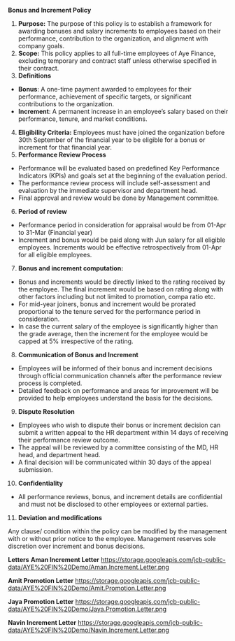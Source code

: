 ﻿**Bonus and Increment Policy** 

1. **Purpose:** The purpose of this policy is to establish a framework for awarding bonuses and salary increments to employees based on their performance, contribution to the organization, and alignment with company goals. 
1. **Scope:** This policy applies to all full-time employees of Aye Finance, excluding temporary and contract staff unless otherwise specified in their contract. 
1. **Definitions** 
- **Bonus**: A one-time payment awarded to employees for their performance, achievement of specific targets, or significant contributions to the organization. 
- **Increment**: A permanent increase in an employee’s salary based on their performance, tenure, and market conditions. 
4. **Eligibility Criteria:** Employees must have joined the organization before 30th September of the financial year to be eligible for a bonus or increment for that financial year. 
4. **Performance Review Process** 
- Performance will be evaluated based on predefined Key Performance Indicators (KPIs) and goals set at the beginning of the evaluation period. 
- The performance review process will include self-assessment and evaluation by the immediate supervisor and department head. 
- Final approval and review would be done by Management committee. 
6. **Period of review** 
- Performance period in consideration for appraisal would be from 01-Apr to 31-Mar (Financial year) 
- Increment and bonus would be paid along with Jun salary for all eligible employees. Increments would be effective retrospectively from 01-Apr for all eligible employees. 
7. **Bonus and increment computation:** 
- Bonus and increments would be directly linked to the rating received by the employee. The final increment would be based on rating along with other factors including but not limited to promotion, compa ratio etc. 
- For mid-year joiners, bonus and increment would be prorated proportional to the tenure served for the performance period in consideration. 
- In case the current salary of the employee is significantly higher than the grade average, then the increment for the employee would be capped at 5% irrespective of the rating. 
8. **Communication of Bonus and Increment** 
- Employees will be informed of their bonus and increment decisions through official communication channels after the performance review process is completed. 
- Detailed feedback on performance and areas for improvement will be provided to help employees understand the basis for the decisions. 
9. **Dispute Resolution** 
- Employees who wish to dispute their bonus or increment decision can submit a written appeal to the HR department within 14 days of receiving their performance review outcome. 
- The appeal will be reviewed by a committee consisting of the MD, HR head, and department head. 
- A final decision will be communicated within 30 days of the appeal submission. 
10. **Confidentiality** 
- All performance reviews, bonus, and increment details are confidential and must not be disclosed to other employees or external parties. 
11. **Deviation and modifications** 

Any clause/ condition within the policy can be modified by the management with or without prior notice to the employee. Management reserves sole discretion over increment and bonus decisions.

**Letters**
**Aman Increment Letter**
https://storage.googleapis.com/jcb-public-data/AYE%20FIN%20Demo/Aman.Increment.Letter.png

**Amit Promotion Letter**
https://storage.googleapis.com/jcb-public-data/AYE%20FIN%20Demo/Amit.Promotion.Letter.png

**Jaya Promotion Letter**
https://storage.googleapis.com/jcb-public-data/AYE%20FIN%20Demo/Jaya.Promotion.Letter.png

**Navin Increment Letter**
https://storage.googleapis.com/jcb-public-data/AYE%20FIN%20Demo/Navin.Increment.Letter.png